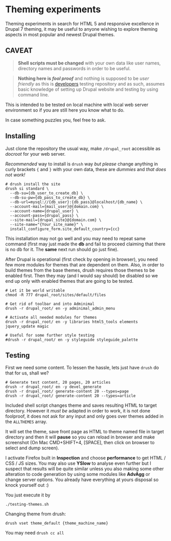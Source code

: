 # Theming experiments

Theming experiments in search for HTML 5 and responsive excellence in Drupal 7 theming, it may be useful to anyone wishing to explore theming aspects in most popular and newest Drupal themes.

## CAVEAT

> **Shell scripts must be changed** with your own data like user names, directory names and passwords in order to be useful.

> **Nothing here is _fool proof_** and nothing is supposed to be _user friendly_ as this is [developers](https://youtu.be/I14b-C67EXY?t=1m24s) testing repository and as such, assumes basic knowledge of setting up Drupal website and testing by using command line.

This is intended to be tested on local machine with local web server environment so if you are still here you know what to do.

In case something puzzles you, feel free to ask.

## Installing

Just clone the repository the usual way, make `/drupal_root` accessible as *docroot* for your web server.

*Recommended* way to install is `drush` way *but please* change anything in curly brackets `{` and `}` with your own data, these are _dummies_ and *that does not work!*

```shell
# drush install the site
drush si standard \
  --db-su={db_user_to_create_db} \
  --db-su-pw={db_pass_to_create_db} \
  --db-url=mysql://{db_user}:{db_pass}@localhost/{db_name} \
  --account-mail={mail_user}@{domain.com} \
  --account-name={drupal_user} \
  --account-pass={drupal_pass} \
  --site-mail={drupal_site}@{domain.com} \
  --site-name="{Your_site_name}" \
  install_configure_form.site_default_country={cc}
```

This installation may not go well and you may need to repeat same command (first may just made the **db** and fail to proceed claiming that there is no db for it. The **same** next run should go just fine).

After Drupal is operational (first check by opening in browser), you need few more modules for themes that are dependent on them. Also, in order to build themes from the base themes, drush requires those themes to be enabled first. Then they may (and I would say should) be disabled so we end up only with enabled themes that are going to be tested.

```
# Let it be world writable
chmod -R 777 drupal_root/sites/default/files

# Get rid of toolbar and into Adminimal
drush -r drupal_root/ en -y adminimal_admin_menu

# Activate all needed modules for themes
drush -r drupal_root/ en -y libraries html5_tools elements jquery_update magic

# Useful for some further style testing
#drush -r drupal_root/ en -y styleguide styleguide_palette
```

## Testing

First we need some content. To lessen the hassle, lets just have `drush` do that for us, shall we?

```
# Generate test content, 20 pages, 20 articles
drush -r drupal_root/ en -y devel_generate
drush -r drupal_root/ generate-content 20 --types=page
drush -r drupal_root/ generate-content 20 --types=article
```

Included shell script changes theme and saves resulting HTML to target directory. However it *must be* adapted in order to work, it is not done foolproof, it does not ask for any input and only goes over themes added in the `ALLTHEMES` array.

It will set the theme, save front page as HTML to theme named file in target directory and then it will **pause** so you can reload in browser and make screenshot (On Mac CMD+SHIFT+4, [SPACE], then click on browser to select and dump screen).

I activate Firefox built in **Inspection** and choose **performance** to get HTML / CSS / JS sizes. You may also use **YSlow** to analyse even further but I suspect that results will be quite similar unless you also making some other alteration to code generation by using some modules like **AdvAgg** or change server options. You already have everything at yours disposal so knock yourself out :)

You just execute it by

```
./testing-themes.sh
```

Changing theme from drush:

```shell
drush vset theme_default {theme_machine_name}
```

You may need `drush cc all`
